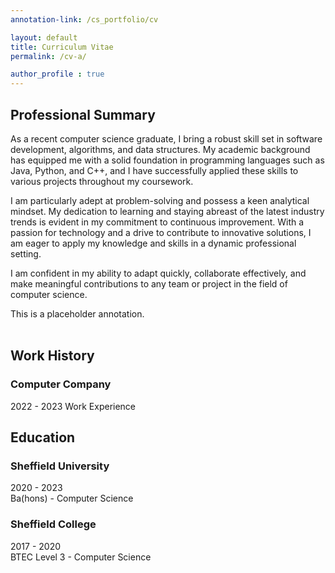 ```yaml
---
annotation-link: /cs_portfolio/cv

layout: default
title: Curriculum Vitae
permalink: /cv-a/

author_profile : true
---
```


## Professional Summary
As a recent computer science graduate, I bring a robust skill set in software development, algorithms, and data structures. My academic background has equipped me with a solid foundation in programming languages such as Java, Python, and C++, and I have successfully applied these skills to various projects throughout my coursework. 

I am particularly adept at problem-solving and possess a keen analytical mindset. My dedication to learning and staying abreast of the latest industry trends is evident in my commitment to continuous improvement. With a passion for technology and a drive to contribute to innovative solutions, I am eager to apply my knowledge and skills in a dynamic professional setting. 

I am confident in my ability to adapt quickly, collaborate effectively, and make meaningful contributions to any team or project in the field of computer science.

<div class="annotate-highlight">
This is a placeholder annotation.
<br>
<br>
</div>

## Work History
### Computer Company
2022 - 2023
Work Experience


## Education
### Sheffield University
2020 - 2023  
Ba(hons) - Computer Science

### Sheffield College
2017 - 2020  
BTEC Level 3 - Computer Science